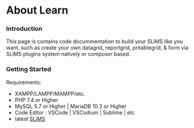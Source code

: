 # About Learn
### Introduction
This page is contains code docummentation to build your SLiMS like you want, such as create your own datagrid, reportgrid, pritablegrid, & form via SLiMS plugins system natively or composer based.

### Getting Started
Requirements:
* XAMPP/LAMPP/MAMPP/etc.
* PHP 7.4 or Higher
* MySQL 5.7 or Higher | MariaDB 10.3 or Higher
* Code Editor : VSCode | VSCodium | Sublime | etc
* latest [SLiMS](https://github.com/slims/slims9_bulian/releases)